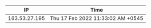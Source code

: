  | IP      | Time |
| ----------- | ----------- |
| 163.53.27.195      | Thu 17 Feb 2022 11:33:02 AM +0545       |
